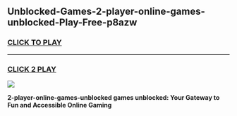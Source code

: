 
## Unblocked-Games-2-player-online-games-unblocked-Play-Free-p8azw
<h3>
<a href="https://premium76.site?title=2-player-online-games-unblocked&ref=15A">CLICK TO PLAY</a></h3>
<hr>

<h3>
<a href="https://premium76.site?title=2-player-online-games-unblocked&ref=15A">CLICK 2 PLAY</a>
  
</h3>

<a href="https://premium76.site?title=2-player-online-games-unblocked&ref=15A"><img src="https://clearcache.store/games.png"></a>


**2-player-online-games-unblocked games unblocked: Your Gateway to Fun and Accessible Online Gaming**
